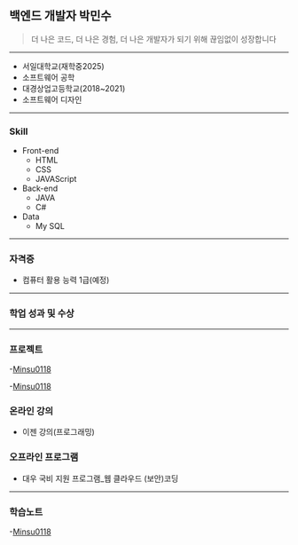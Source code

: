 ## 백엔드 개발자 박민수

> 더 나은 코드, 더 나은 경험, 더 나은 개발자가 되기 위해 끊임없이 성장합니다
---





* 서일대학교(재학중2025)
 * 소프트웨어 공학
* 대경상업고등학교(2018~2021)
 * 소프트웨어 디자인
---
### Skill

* Front-end
  * HTML
  * CSS
  * JAVAScript
* Back-end
  * JAVA
  * C#
* Data
  * My SQL

 ---
 ### 자격증
 * 컴퓨터 활용 능력 1급(예정)

 ---
 ### 학업 성과 및 수상


 ---
 ### 프로젝트
 -[Minsu0118](./Project01.md)
 
 -[Minsu0118](./Project02.md)
 
 
 ### 온라인 강의
 * 이젠 강의(프로그래밍)
### 오프라인 프로그램
 * 대우 국비 지원 프로그램_웹 클라우드 (보안)코딩

------------------------------
### 학습노트
-[Minsu0118](./Study.md)

<!--
**Minsu0118/Minsu0118** is a ✨ _special_ ✨ repository because its `README.md` (this file) appears on your GitHub profile.

Here are some ideas to get you started:

- 🔭 I’m currently working on ...
- 🌱 I’m currently learning ...
- 👯 I’m looking to collaborate on ...
- 🤔 I’m looking for help with ...
- 💬 Ask me about ...
- 📫 How to reach me: ...
- 😄 Pronouns: ...
- ⚡ Fun fact: ...
-->
